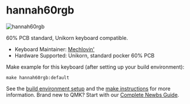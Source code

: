 # hannah60rgb

![hannah60rgb](https://i.imgur.com/ImXgsyX.png)

60% PCB standard, Unikorn keyboard compatible.

* Keyboard Maintainer: [Mechlovin'](https://github.com/mechlovin)
* Hardware Supported: Unikorn, standard pocker 60% PCB

Make example for this keyboard (after setting up your build environment):

    make hannah60rgb:default

See the [build environment setup](https://docs.qmk.fm/#/getting_started_build_tools) and the [make instructions](https://docs.qmk.fm/#/getting_started_make_guide) for more information. Brand new to QMK? Start with our [Complete Newbs Guide](https://docs.qmk.fm/#/newbs).
